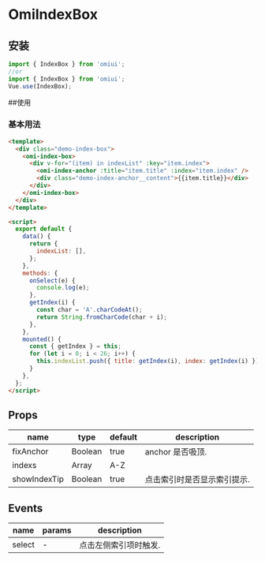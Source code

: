 # OmiIndexBox

## 安装

```js
import { IndexBox } from 'omiui';
//or
import { IndexBox } from 'omiui';
Vue.use(IndexBox);
```

##使用

### 基本用法

```html
<template>
  <div class="demo-index-box">
    <omi-index-box>
      <div v-for="(item) in indexList" :key="item.index">
        <omi-index-anchor :title="item.title" :index="item.index" />
        <div class="demo-index-anchor__content">{{item.title}}</div>
      </div>
    </omi-index-box>
  </div>
</template>

<script>
  export default {
    data() {
      return {
        indexList: [],
      };
    },
    methods: {
      onSelect(e) {
        console.log(e);
      },
      getIndex(i) {
        const char = 'A'.charCodeAt();
        return String.fromCharCode(char + i);
      },
    },
    mounted() {
      const { getIndex } = this;
      for (let i = 0; i < 26; i++) {
        this.indexList.push({ title: getIndex(i), index: getIndex(i) });
      }
    },
  };
</script>
```

## Props

| name         | type    | default | description                 |
| ------------ | ------- | ------- | --------------------------- |
| fixAnchor    | Boolean | true    | anchor 是否吸顶.            |
| indexs       | Array   | A-Z     |                             |
| showIndexTip | Boolean | true    | 点击索引时是否显示索引提示. |

## Events

| name   | params | description           |
| ------ | ------ | --------------------- |
| select | -      | 点击左侧索引项时触发. |
